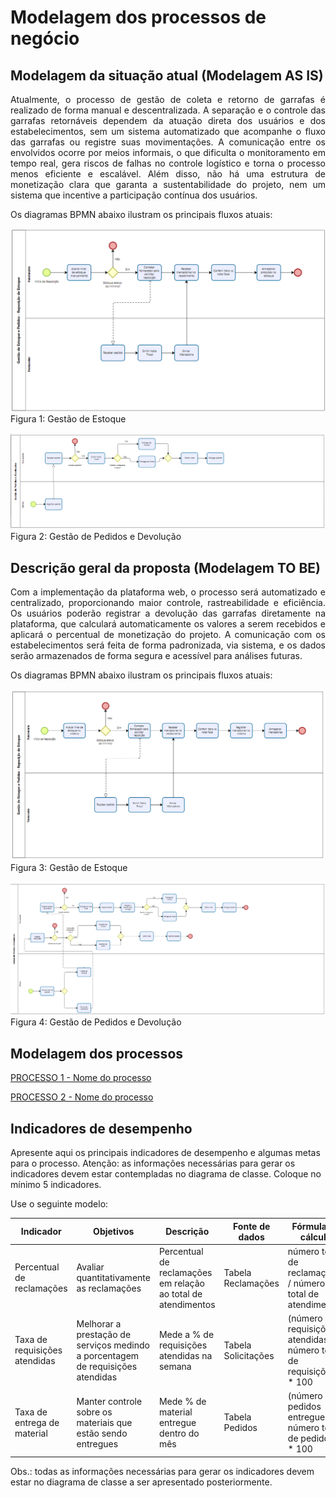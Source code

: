 # Modelagem dos processos de negócio


## Modelagem da situação atual (Modelagem AS IS)

<p align="justify">Atualmente, o processo de gestão de coleta e retorno de garrafas é realizado de forma manual e descentralizada. A separação e o controle das garrafas retornáveis dependem da atuação direta dos usuários e dos estabelecimentos, sem um sistema automatizado que acompanhe o fluxo das garrafas ou registre suas movimentações. A comunicação entre os envolvidos ocorre por meios informais, o que dificulta o monitoramento em tempo real, gera riscos de falhas no controle logístico e torna o processo menos eficiente e escalável. Além disso, não há uma estrutura de monetização clara que garanta a sustentabilidade do projeto, nem um sistema que incentive a participação contínua dos usuários.
  
Os diagramas BPMN abaixo ilustram os principais fluxos atuais:

![image](https://github.com/ICEI-PUC-Minas-PBE-ADS-SI/2025-1-p5-tias-ecoflowdbm/blob/main/docs/images/AsIs_Reposi%C3%A7%C3%A3oEstoque.png)<br>
Figura 1: Gestão de Estoque

![image](https://github.com/ICEI-PUC-Minas-PBE-ADS-SI/2025-1-p5-tias-ecoflowdbm/blob/main/docs/images/AsIs_Pedidos.png)<br>
Figura 2: Gestão de Pedidos e Devolução

## Descrição geral da proposta (Modelagem TO BE)

<p align="justify">Com a implementação da plataforma web, o processo será automatizado e centralizado, proporcionando maior controle, rastreabilidade e eficiência. Os usuários poderão registrar a devolução das garrafas diretamente na plataforma, que calculará automaticamente os valores a serem recebidos e aplicará o percentual de monetização do projeto. A comunicação com os estabelecimentos será feita de forma padronizada, via sistema, e os dados serão armazenados de forma segura e acessível para análises futuras.

Os diagramas BPMN abaixo ilustram os principais fluxos atuais:

![image](https://github.com/ICEI-PUC-Minas-PBE-ADS-SI/2025-1-p5-tias-ecoflowdbm/blob/main/docs/images/ToBe_Reposi%C3%A7%C3%A3oEstoque.png)<br>
Figura 3: Gestão de Estoque

![image](https://github.com/ICEI-PUC-Minas-PBE-ADS-SI/2025-1-p5-tias-ecoflowdbm/blob/main/docs/images/ToBe_PedidosDevolu%C3%A7%C3%A3o.png)<br>
Figura 4: Gestão de Pedidos e Devolução

## Modelagem dos processos

[PROCESSO 1 - Nome do processo](./processes/processo-1-nome-do-processo.md "Detalhamento do processo 1.")

[PROCESSO 2 - Nome do processo](./processes/processo-2-nome-do-processo.md "Detalhamento do processo 2.")


## Indicadores de desempenho

Apresente aqui os principais indicadores de desempenho e algumas metas para o processo. Atenção: as informações necessárias para gerar os indicadores devem estar contempladas no diagrama de classe. Coloque no mínimo 5 indicadores.

Use o seguinte modelo:

| **Indicador** | **Objetivos** | **Descrição** | **Fonte de dados** | **Fórmula de cálculo** |
| ---           | ---           | ---           | ---             | ---             |
| Percentual de reclamações | Avaliar quantitativamente as reclamações | Percentual de reclamações em relação ao total de atendimentos | Tabela Reclamações | número total de reclamações / número total de atendimentos |
| Taxa de requisições atendidas | Melhorar a prestação de serviços medindo a porcentagem de requisições atendidas| Mede a % de requisições atendidas na semana | Tabela Solicitações | (número de requisições atendidas / número total de requisições) * 100 |
| Taxa de entrega de material | Manter controle sobre os materiais que estão sendo entregues | Mede % de material entregue dentro do mês | Tabela Pedidos | (número de pedidos entregues / número total de pedidos) * 100 |


Obs.: todas as informações necessárias para gerar os indicadores devem estar no diagrama de classe a ser apresentado posteriormente.
